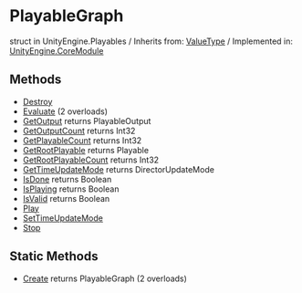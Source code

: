 # PlayableGraph
struct in UnityEngine.Playables
 / Inherits from: <a href="https://docs.unity3d.com/6000.0/Documentation/ScriptReference/ValueType.html">ValueType</a> / Implemented in: <a href="https://docs.unity3d.com/6000.0/Documentation/ScriptReference/UnityEngine.CoreModule.html">UnityEngine.CoreModule</a>

## Methods
- <a href="https://docs.unity3d.com/6000.0/Documentation/ScriptReference/PlayableGraph.Destroy.html">Destroy</a>
- <a href="https://docs.unity3d.com/6000.0/Documentation/ScriptReference/PlayableGraph.Evaluate.html">Evaluate</a> (2 overloads)
- <a href="https://docs.unity3d.com/6000.0/Documentation/ScriptReference/PlayableGraph.GetOutput.html">GetOutput</a> returns PlayableOutput
- <a href="https://docs.unity3d.com/6000.0/Documentation/ScriptReference/PlayableGraph.GetOutputCount.html">GetOutputCount</a> returns Int32
- <a href="https://docs.unity3d.com/6000.0/Documentation/ScriptReference/PlayableGraph.GetPlayableCount.html">GetPlayableCount</a> returns Int32
- <a href="https://docs.unity3d.com/6000.0/Documentation/ScriptReference/PlayableGraph.GetRootPlayable.html">GetRootPlayable</a> returns Playable
- <a href="https://docs.unity3d.com/6000.0/Documentation/ScriptReference/PlayableGraph.GetRootPlayableCount.html">GetRootPlayableCount</a> returns Int32
- <a href="https://docs.unity3d.com/6000.0/Documentation/ScriptReference/PlayableGraph.GetTimeUpdateMode.html">GetTimeUpdateMode</a> returns DirectorUpdateMode
- <a href="https://docs.unity3d.com/6000.0/Documentation/ScriptReference/PlayableGraph.IsDone.html">IsDone</a> returns Boolean
- <a href="https://docs.unity3d.com/6000.0/Documentation/ScriptReference/PlayableGraph.IsPlaying.html">IsPlaying</a> returns Boolean
- <a href="https://docs.unity3d.com/6000.0/Documentation/ScriptReference/PlayableGraph.IsValid.html">IsValid</a> returns Boolean
- <a href="https://docs.unity3d.com/6000.0/Documentation/ScriptReference/PlayableGraph.Play.html">Play</a>
- <a href="https://docs.unity3d.com/6000.0/Documentation/ScriptReference/PlayableGraph.SetTimeUpdateMode.html">SetTimeUpdateMode</a>
- <a href="https://docs.unity3d.com/6000.0/Documentation/ScriptReference/PlayableGraph.Stop.html">Stop</a>

## Static Methods
- <a href="https://docs.unity3d.com/6000.0/Documentation/ScriptReference/PlayableGraph.Create.html">Create</a> returns PlayableGraph (2 overloads)

